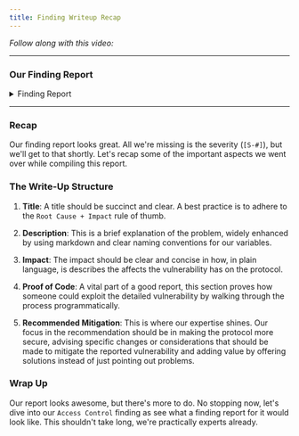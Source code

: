 ```yaml
---
title: Finding Writeup Recap
---
```


_Follow along with this video:_

---

### Our Finding Report

<details closed>
<summary>Finding Report</summary>

### [S-#] Storing the password on-chain makes it visible to anyone

**Description:** All data stored on chain is public and visible to anyone. The `PasswordStore::s_password` variable is intended to be hidden and only accessible by the owner through the `PasswordStore::getPassword` function.

I show one such method of reading any data off chain below.

**Impact:** Anyone is able to read the private password, severaly breaking the functionality of the protocol.

**Proof of Concept:** The below test case shows how anyone could read the password directly from the blockchain. We use foundry's cast tool to read directly from the storage of the contract, without being the owner.

Create a locally running chain

    make anvil

Deploy the contract to the chain

    make deploy

Run the storage tool

    cast storage <ADDRESS_HERE> 1 --rpc-url http://127.0.0.1:8545

_We use 1 because that's the storage slot of `PasswordStore::s_password`._

You'll get an output that looks like this:

    0x6d7950617373776f726400000000000000000000000000000000000000000014

You can then parse that hex to a string with:

    cast parse-bytes32-string 0x6d7950617373776f726400000000000000000000000000000000000000000014

And get an output of:

    myPassword

**Recommended Mitigation:** Due to this, the overall architecture of the contract should be rethought. One could encrypt the password off-chain, and then store the encrypted password on-chain. This would require the user to remember another password off-chain to decrypt the stored password. However, you're also likely want to remove the view function as you wouldn't want the user to accidentally send a transaction with this decryption key.

</details>

---

### Recap

Our finding report looks great. All we're missing is the severity (`[S-#]`), but we'll get to that shortly. Let's recap some of the important aspects we went over while compiling this report.

### The Write-Up Structure

1. **Title**: A title should be succinct and clear. A best practice is to adhere to the `Root Cause + Impact` rule of thumb.

2. **Description**: This is a brief explanation of the problem, widely enhanced by using markdown and clear naming conventions for our variables.

3. **Impact**: The impact should be clear and concise in how, in plain language, is describes the affects the vulnerability has on the protocol.

4. **Proof of Code**: A vital part of a good report, this section proves how someone could exploit the detailed vulnerability by walking through the process programmatically.

5. **Recommended Mitigation**: This is where our expertise shines. Our focus in the recommendation should be in making the protocol more secure, advising specific changes or considerations that should be made to mitigate the reported vulnerability and adding value by offering solutions instead of just pointing out problems.

### Wrap Up

Our report looks awesome, but there's more to do. No stopping now, let's dive into our `Access Control` finding as see what a finding report for it would look like. This shouldn't take long, we're practically experts already.
